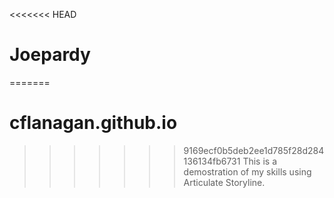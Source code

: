 <<<<<<< HEAD
# Joepardy
=======
# cflanagan.github.io
>>>>>>> 9169ecf0b5deb2ee1d785f28d284136134fb6731
This is a demostration of my skills using Articulate Storyline.
